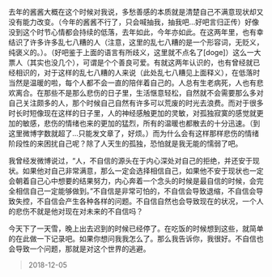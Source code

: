​	去年的酱酱大概在这个时候对我说，多愁善感的本质就是清楚自己不满意现状却又没有能力改变。（今年的酱酱不行了，只会喊抽我，抽我吧…好吧言归正传）好像没到这个时节心情都会持续的低落，去年如此，今年亦如此。在这两年里，也有幸结识了许多许多乱七八糟的人（注意，这里的乱七八糟的是一个形容词，无贬义，纯褒义的。）。（好吧鉴于上面的语言有所歧义，这里就不点名了[doge]）这么一大票人（其实也没几个），可谓是个个善良可爱。有就这两年认识的，也有曾经就已经相识的，对于这样的乱七八糟的人来说（此处乱七八糟见上面释义），在低落时当然是温暖的啦，每个人都不会一直的陪伴着自己的。人总有生老病死，人也有悲欢离合。在那些不是那么悲伤的日子里，生活惬意轻松，自然就不会需要那么多对自己关注颇多的人，那个时候自己自然有许多可以荒废的时光去浪费。而对于很多时长时短像现在这样的日子里，人的神经感触更加的灵敏，对孤独寂寞的感觉就更加的敏感，悲伤的情绪也来的更加的猛烈，所有的温暖也都散去的十分迅速。（到这里微博字数就超了…只能发文章了，好烦。）而为什么会有这样那样悲伤的情绪阶段性的来困扰自己呢？除了人天生的孤独，恐怕就是我无能的懦弱了吧。

​	我曾经发微博说过，“人，不自信的源头在于内心深处对自己的拒绝，并还安于现状。如果他对自己非常满意，那么一定会选择相信自己，如果他不安于现状也一定会朝着自己心中想要的结果努力，内心奔着一个念头的时候是最自信的时候，会完全相信自己一定能够做到。”不自信是非常可怕的，不自信会导致退缩，不自信会导致失控，不自信会产生各种各样的问题。不自信自然也会导致现在的状况，一个人的悲伤不就是他对现在对未来的不自信吗？

​	今天下了一天雪，晚上出去迟到的时候已经停了。在吃饭的时候想到这些，就简单的在此做一下记录吧。如果你想问我我怎么了。那么我告诉你，我很好。不自信也会导致一个问题，那就是对这个世界的逃避。

> 2018-12-05